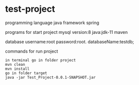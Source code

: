 # test-project



programming language java framework spring

programs for start project
            mysql version:8
            java:jdk-11 
            maven
            
database 
            username:root
            password:root.
            databaseName:testdb;
            
commands for run project

    in terminal go in folder project
    mvn clean
    mvn install
    go in folder target
    java -jar Test_Project-0.0.1-SNAPSHOT.jar
